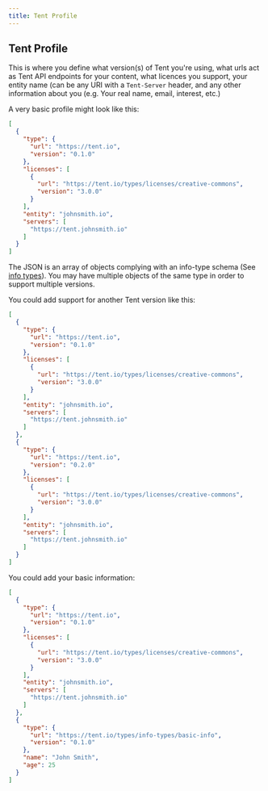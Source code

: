 ```yaml
---
title: Tent Profile
---
```


## Tent Profile

This is where you define what version(s) of Tent you're using, what urls act as
Tent API endpoints for your content, what licences you support, your entity name
(can be any URI with a `Tent-Server` header, and any other information about you
(e.g. Your real name, email, interest, etc.)

A very basic profile might look like this:

```json
[
  {
    "type": {
      "url": "https://tent.io",
      "version": "0.1.0"
    },
    "licenses": [
      {
        "url": "https://tent.io/types/licenses/creative-commons",
        "version": "3.0.0"
      }
    ],
    "entity": "johnsmith.io",
    "servers": [
      "https://tent.johnsmith.io"
    ]
  }
]
```

The JSON is an array of objects complying with an info-type schema (See [info
types](/docs/info-types)). You may have multiple objects of the same type in
order to support multiple versions.

You could add support for another Tent version like this:

```json
[
  {
    "type": {
      "url": "https://tent.io",
      "version": "0.1.0"
    },
    "licenses": [
      {
        "url": "https://tent.io/types/licenses/creative-commons",
        "version": "3.0.0"
      }
    ],
    "entity": "johnsmith.io",
    "servers": [
      "https://tent.johnsmith.io"
    ]
  },
  {
    "type": {
      "url": "https://tent.io",
      "version": "0.2.0"
    },
    "licenses": [
      {
        "url": "https://tent.io/types/licenses/creative-commons",
        "version": "3.0.0"
      }
    ],
    "entity": "johnsmith.io",
    "servers": [
      "https://tent.johnsmith.io"
    ]
  }
]
```

You could add your basic information:

```json
[
  {
    "type": {
      "url": "https://tent.io",
      "version": "0.1.0"
    },
    "licenses": [
      {
        "url": "https://tent.io/types/licenses/creative-commons",
        "version": "3.0.0"
      }
    ],
    "entity": "johnsmith.io",
    "servers": [
      "https://tent.johnsmith.io"
    ]
  },
  {
    "type": {
      "url": "https://tent.io/types/info-types/basic-info",
      "version": "0.1.0"
    },
    "name": "John Smith",
    "age": 25
  }
]
```

